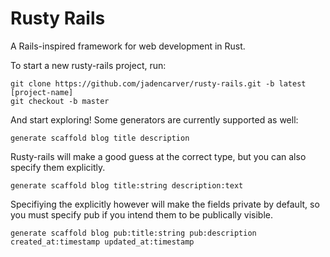 # Rusty Rails

A Rails-inspired framework for web development in Rust.

To start a new rusty-rails project, run:

```
git clone https://github.com/jadencarver/rusty-rails.git -b latest [project-name]
git checkout -b master
```

And start exploring!  Some generators are currently supported as well:

```
generate scaffold blog title description
```

Rusty-rails will make a good guess at the correct type, but you can also specify them explicitly.

```
generate scaffold blog title:string description:text
```

Specifiying the explicitly however will make the fields private by default, so you must specify pub
if you intend them to be publically visible.

```
generate scaffold blog pub:title:string pub:description created_at:timestamp updated_at:timestamp
```
